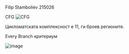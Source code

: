 Filip Stamboliev 215026

CFG
![CFG](https://github.com/PhaynF/SI_2023_lab2_215026/assets/101865720/9c59a6f6-2909-479c-b6ec-07138f8c6755)

Цикломатската комплексност е 11, ги броев регионите.

Every Branch критериум

![image](https://github.com/PhaynF/SI_2023_lab2_215026/assets/101865720/c090532d-396f-47be-aa6a-404663f4016f)
